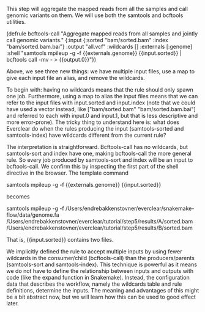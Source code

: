 This step will aggregate the mapped reads from all the samples and call genomic variants on them. We will use both the samtools and bcftools utilities.

(defrule bcftools-call
"Aggregate mapped reads from all samples and jointly call genomic variants."
{:input     {:sorted "bam/sorted.bam" :index "bam/sorted.bam.bai"}
:output    "all.vcf"
:wildcards []
:externals  [:genome]
:shell     "samtools mpileup -g -f {{externals.genome}} {{input.sorted}} | bcftools call -mv - > {{output.0}}"})

Above, we see three new things: we have multiple input files, use a map to give each input file an alias, and remove the wildcards.

To begin with: having no wildcards means that the rule should only spawn one job. Furthermore, using a map to alias the input files means that we can refer to the input files with input.sorted and input.index (note that we could have used a vector instead, like ["bam/sorted.bam"  "bam/sorted.bam.bai"] and referred to each with input.0 and input.1, but that is less descriptive and more error-prone). The tricky thing to understand here is: what does Everclear do when the rules producing the input (samtools-sorted and samtools-index) have wildcards different from the current rule?

The interpretation is straightforward. Bcftools-call has no wildcards, but samtools-sort and index have one, making bcftools-call the more general rule. So every job produced by samtools-sort and index will be an input to bcftools-call. We confirm this by inspecting the first part of the shell directive in the browser. The template command

samtools mpileup -g -f {{externals.genome}} {{input.sorted}}

becomes

samtools mpileup -g -f /Users/endrebakkenstovner/everclear/snakemake-flow/data/genome.fa /Users/endrebakkenstovner/everclear/tutorial/step5/results/A/sorted.bam /Users/endrebakkenstovner/everclear/tutorial/step5/results/B/sorted.bam

That is, {{input.sorted}} contains two files.

We implicitly defined the rule to accept multiple inputs by using fewer wildcards in the consumer/child (bcftools-call) than the producers/parents (samtools-sort and samtools-index). This technique is powerful as it means we do not have to define the relationship between inputs and outputs with code (like the expand function in Snakemake). Instead, the configuration data that describes the workflow, namely the wildcards table and rule definitions, determine the inputs. The meaning and advantages of this might be a bit abstract now, but we will learn how this can be used to good effect later.